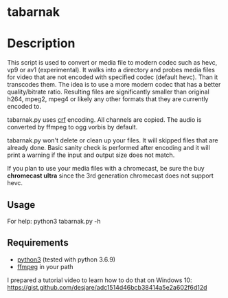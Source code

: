 # tabarnak

# Description
This script is used to convert or media file to modern codec such as hevc, vp9 or av1 (experimental). It walks into a directory and probes media files for video that are not encoded with specified codec (default hevc). Than it transcodes them. The idea is to use a more modern codec that has a better quality/bitrate ratio. Resulting files are significantly smaller than original h264, mpeg2, mpeg4 or likely any other formats that they are currently encoded to.

tabarnak.py uses [crf](https://trac.ffmpeg.org/wiki/Encode/H.265) encoding. All channels are copied. The audio is converted by ffmpeg to ogg vorbis by default.

tabarnak.py won't delete or clean up your files. It will skipped files that are already done. Basic sanity check is performed after encoding and it will print a warning if the input and output size does not match.

If you plan to use your media files with a chromecast, be sure the buy **chromecast ultra** since the 3rd generation chromecast does not support hevc.

## Usage

For help:
python3 tabarnak.py -h

## Requirements
* [python3](https://www.python.org/) (tested with python 3.6.9)
* [ffmpeg](https://ffmpeg.org/) in your path

I prepared a tutorial video to learn how to do that on Windows 10:
https://gist.github.com/desjare/adc1514d46bcb38414a5e2a602f6d12d

